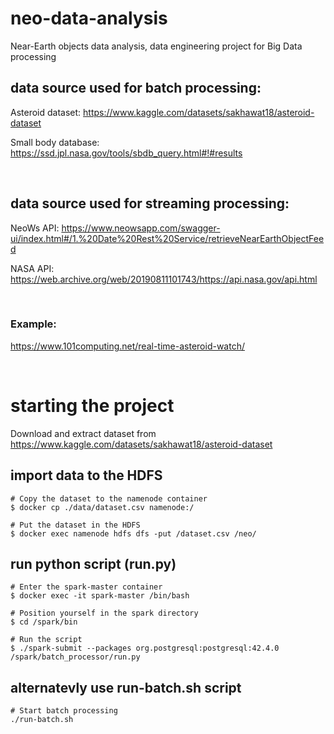 # neo-data-analysis

Near-Earth objects data analysis, data engineering project for Big Data processing

## data source used for batch processing:

Asteroid dataset:
https://www.kaggle.com/datasets/sakhawat18/asteroid-dataset

Small body database:
https://ssd.jpl.nasa.gov/tools/sbdb_query.html#!#results

<br>

## data source used for streaming processing:

NeoWs API:
https://www.neowsapp.com/swagger-ui/index.html#/1.%20Date%20Rest%20Service/retrieveNearEarthObjectFeed

NASA API:
https://web.archive.org/web/20190811101743/https://api.nasa.gov/api.html

<br>

### Example:

https://www.101computing.net/real-time-asteroid-watch/

<br>

# starting the project

Download and extract dataset from https://www.kaggle.com/datasets/sakhawat18/asteroid-dataset

## import data to the HDFS

```
# Copy the dataset to the namenode container
$ docker cp ./data/dataset.csv namenode:/

# Put the dataset in the HDFS
$ docker exec namenode hdfs dfs -put /dataset.csv /neo/
```

## run python script (run.py)

```
# Enter the spark-master container
$ docker exec -it spark-master /bin/bash

# Position yourself in the spark directory
$ cd /spark/bin

# Run the script
$ ./spark-submit --packages org.postgresql:postgresql:42.4.0 /spark/batch_processor/run.py
```

## alternatevly use run-batch.sh script

```
# Start batch processing
./run-batch.sh
```
